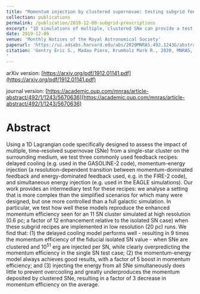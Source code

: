 ```yaml
---
title: "Momentum injection by clustered supernovae: testing subgrid feedback prescriptions"
collection: publications
permalink: /publication/2019-12-09-subgrid-prescriptions
excerpt: "1D simulations of multiple, clustered SNe can provide a test for subgrid SN feedback models tuned for single, isolated SNe"
date: 2019-12-09
venue: 'Monthly Notices of the Royal Astronomical Society'
paperurl: 'https://ui.adsabs.harvard.edu/abs/2020MNRAS.492.1243G/abstract'
citation: 'Gentry Eric S., Madau Piero, Krumholz Mark R., 2020, MNRAS, 492, 1243
'
---
```


arXiv version: [https://arxiv.org/pdf/1912.01141.pdf](https://arxiv.org/pdf/1912.01141.pdf)

journal version: [https://academic.oup.com/mnras/article-abstract/492/1/1243/5670636](https://academic.oup.com/mnras/article-abstract/492/1/1243/5670636)

# Abstract

Using a 1D Lagrangian code specifically designed to assess the impact of multiple, time-resolved supernovae (SNe) from a single-star cluster on the surrounding medium, we test three commonly used feedback recipes: delayed cooling (e.g. used in the GASOLINE-2 code), momentum-energy injection (a resolution-dependent transition between momentum-dominated feedback and energy-dominated feedback used, e.g. in the FIRE-2 code), and simultaneous energy injection (e.g. used in the EAGLE simulations). Our work provides an intermediary test for these recipes: we analyse a setting that is more complex than the simplified scenarios for which many were designed, but one more controlled than a full galactic simulation. In particular, we test how well these models reproduce the enhanced momentum efficiency seen for an 11 SN cluster simulated at high resolution (0.6 pc; a factor of 12 enhancement relative to the isolated SN case) when these subgrid recipes are implemented in low resolution (20 pc) runs. We find that: (1) the delayed cooling model performs well - resulting in 9 times the momentum efficiency of the fiducial isolated SN value - when SNe are clustered and 10<sup>51</sup> erg are injected per SN, while clearly overpredicting the momentum efficiency in the single SN test case; (2) the momentum-energy model always achieves good results, with a factor of 5 boost in momentum efficiency; and (3) injecting the energy from all SNe simultaneously does little to prevent overcooling and greatly underproduces the momentum deposited by clustered SNe, resulting in a factor of 3 decrease in momentum efficiency on the average. 

